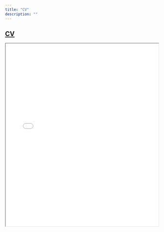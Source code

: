 ```yaml
---
title: "CV"
description: ""
---
```



## [CV](resume_11_24.pdf)

<iframe src="resume_11_24.pdf" width="100%" height="600px">